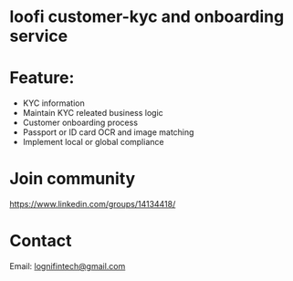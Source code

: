 # loofi customer-kyc and onboarding service

# Feature:
- KYC information
- Maintain KYC releated business logic
- Customer onboarding process 
- Passport or ID card OCR and image matching
- Implement local or global compliance


# Join community 
https://www.linkedin.com/groups/14134418/

# Contact
Email: lognifintech@gmail.com
